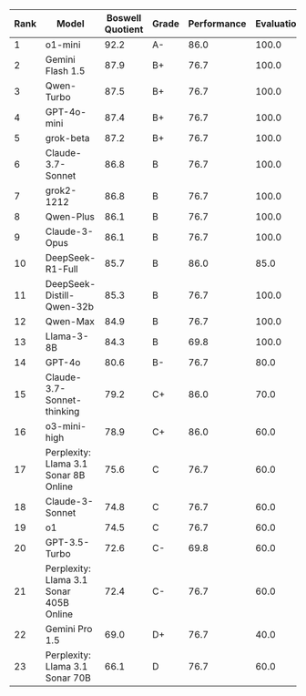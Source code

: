 | Rank | Model | Boswell Quotient | Grade | Performance | Evaluation | Efficiency |
|------|-------|-----------------|-------|------------|------------|------------|
| 1 | o1-mini | 92.2 | A- | 86.0 | 100.0 | 95.7 |
| 2 | Gemini Flash 1.5 | 87.9 | B+ | 76.7 | 100.0 | 97.7 |
| 3 | Qwen-Turbo | 87.5 | B+ | 76.7 | 100.0 | 95.8 |
| 4 | GPT-4o-mini | 87.4 | B+ | 76.7 | 100.0 | 95.3 |
| 5 | grok-beta | 87.2 | B+ | 76.7 | 100.0 | 94.0 |
| 6 | Claude-3.7-Sonnet | 86.8 | B | 76.7 | 100.0 | 92.0 |
| 7 | grok2-1212 | 86.8 | B | 76.7 | 100.0 | 92.2 |
| 8 | Qwen-Plus | 86.1 | B | 76.7 | 100.0 | 88.7 |
| 9 | Claude-3-Opus | 86.1 | B | 76.7 | 100.0 | 88.5 |
| 10 | DeepSeek-R1-Full | 85.7 | B | 86.0 | 85.0 | N/A |
| 11 | DeepSeek-Distill-Qwen-32b | 85.3 | B | 76.7 | 100.0 | 84.8 |
| 12 | Qwen-Max | 84.9 | B | 76.7 | 100.0 | 82.6 |
| 13 | Llama-3-8B | 84.3 | B | 69.8 | 100.0 | 97.3 |
| 14 | GPT-4o | 80.6 | B- | 76.7 | 80.0 | 91.1 |
| 15 | Claude-3.7-Sonnet-thinking | 79.2 | C+ | 86.0 | 70.0 | 75.8 |
| 16 | o3-mini-high | 78.9 | C+ | 86.0 | 60.0 | 89.6 |
| 17 | Perplexity: Llama 3.1 Sonar 8B Online | 75.6 | C | 76.7 | 60.0 | 96.0 |
| 18 | Claude-3-Sonnet | 74.8 | C | 76.7 | 60.0 | 92.1 |
| 19 | o1 | 74.5 | C | 76.7 | 60.0 | 90.7 |
| 20 | GPT-3.5-Turbo | 72.6 | C- | 69.8 | 60.0 | 98.4 |
| 21 | Perplexity: Llama 3.1 Sonar 405B Online | 72.4 | C- | 76.7 | 60.0 | 80.4 |
| 22 | Gemini Pro 1.5 | 69.0 | D+ | 76.7 | 40.0 | 93.1 |
| 23 | Perplexity: Llama 3.1 Sonar 70B | 66.1 | D | 76.7 | 60.0 | 48.6 |